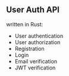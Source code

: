## User Auth API
written in Rust:

- User authentication
- User authorization
- Registration
- Login
- Email verification
- JWT verification
